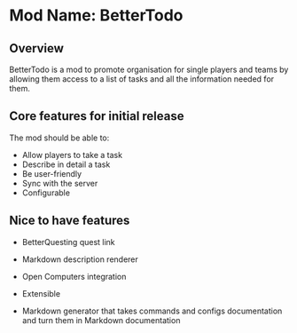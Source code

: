 

# Mod Name: BetterTodo

## Overview

BetterTodo is a mod to promote organisation for single players and teams by allowing them access to a list of tasks and
all the information needed for them.

## Core features for initial release
The mod should be able to:

- Allow players to take a task
- Describe in detail a task
- Be user-friendly
- Sync with the server
- Configurable

## Nice to have features

- BetterQuesting quest link
- Markdown description renderer
- Open Computers integration
- Extensible

- Markdown generator that takes commands and configs documentation and turn them in Markdown documentation
